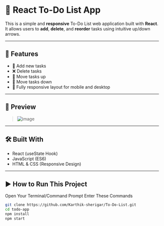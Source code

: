 # 📝 React To-Do List App

This is a simple and **responsive** To-Do List web application built with **React**. It allows users to **add**, **delete**, and **reorder** tasks using intuitive up/down arrows.

---

## 🚀 Features

- 📌 Add new tasks
- ❌ Delete tasks
- 🔼 Move tasks up
- 🔽 Move tasks down
- 📱 Fully responsive layout for mobile and desktop

---

## 📸 Preview

> ![image](https://github.com/user-attachments/assets/5772808e-5baf-4276-af42-6aebc0e83df7)


---

## 🛠️ Built With

- React (useState Hook)
- JavaScript (ES6)
- HTML & CSS (Responsive Design)

---

## ▶️ How to Run This Project

Open Your Terminal/Command Prompt Enter These Commands

```bash
git clone https://github.com/Karthik-sherigar/To-Do-List.git
cd todo-app
npm install
npm start
